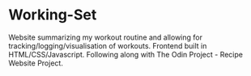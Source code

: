 # Working-Set

Website summarizing my workout routine and allowing for tracking/logging/visualisation of workouts. Frontend built in HTML/CSS/Javascript. Following along with The Odin Project - Recipe Website Project.
